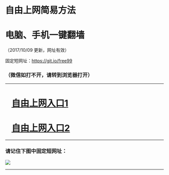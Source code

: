 ﻿# 自由上网简易方法

# 电脑、手机一键翻墙

（2017/10/09 更新，网址有效）

固定短网址：https://git.io/free99

### （微信如打不开，请转到浏览器打开）


***





# &nbsp;&nbsp; <a href="http://ft158481414.fwq-tz-1001.info/fwqtz01.html?t=100900111184 " target="_blank">自由上网入口1</a>
# &nbsp;&nbsp; <a href="http://ft147551355.fwq-tz-1002.info/fwqtz02.html?t=10090011417 " target="_blank">自由上网入口2</a>
***

### 请记住下图中固定短网址：

<img src="https://s3-us-west-2.amazonaws.com/fwq-1001/yjfq-20170905okok.png" /> 


***

